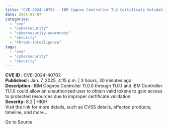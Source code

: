 ```yaml
---
title: "CVE-2024-40702 - IBM Cognos Controller TLS Certificate Validation Vulnerability"
date: 2025-01-07
categories: 
  - "cve"
  - "cybersecurity"
  - "cybersecurity-awareness"
  - "security"
  - "threat-intelligence"
tags: 
  - "cve"
  - "cybersecurity"
  - "security"
---
```


**CVE ID :** CVE-2024-40702  
**Published :** Jan. 7, 2025, 4:15 p.m. | 3 hours, 30 minutes ago  
**Description :** IBM Cognos Controller 11.0.0 through 11.0.1 and IBM Controller 11.1.0 could allow an unauthorized user to obtain valid tokens to gain access to protected resources due to improper certificate validation.  
**Severity:** 8.2 | HIGH  
Visit the link for more details, such as CVSS details, affected products, timeline, and more...

Go to Source
